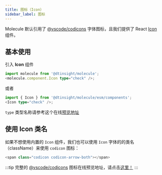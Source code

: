 ```yaml
---
title: 图标（Icon）
sidebar_label: 图标
---
```


Molecule 默认引用了 [@vscode/codicons](https://microsoft.github.io/vscode-codicons/dist/codicon.html) 字体图标，且我们提供了
React [Icon](/docs/api/namespaces/molecule.component#icon) 组件。

## 基本使用

引入 **Icon** 组件

```ts
import molecule from '@dtinsight/molecule';
<molecule.component.Icon type="check" />;
```

或者

```ts
import { Icon } from '@dtinsight/molecule/esm/components';
<Icon type="check" />;
```

`type` 类型名称请参考这个在线[预览地址](https://microsoft.github.io/vscode-codicons/dist/codicon.html)

## 使用 Icon 类名

如果不想使用内置的 `Icon` 组件，我们也可以使用 `Icon` 字体的的类名（className）来使用 `codicon` 图标：

```ts
<span class="codicon codicon-arrow-both"></span>
```

:::tip
完整的 [@vscode/codicons][codicon-url] 图标在线预览地址，请点击[这里！][codicon-url]
:::

[codicon-url]: https://microsoft.github.io/vscode-codicons/dist/codicon.html
